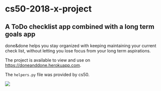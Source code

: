# cs50-2018-x-project

## A ToDo checklist app combined with a long term goals app

done&done helps you stay organized with keeping maintaining your current check list, without letting you lose focus from your long term aspirations. 

The project is available to view and use on https://doneanddone.herokuapp.com.

The `helpers.py` file was provided by cs50.

![](Todos_Giphy.gif)
